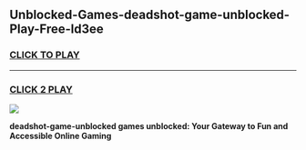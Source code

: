 
## Unblocked-Games-deadshot-game-unblocked-Play-Free-ld3ee
<h3>
<a href="https://premium76.site?title=deadshot-game-unblocked&ref=10A">CLICK TO PLAY</a></h3>
<hr>

<h3>
<a href="https://premium76.site?title=deadshot-game-unblocked&ref=10A">CLICK 2 PLAY</a>
  
</h3>

<a href="https://premium76.site?title=deadshot-game-unblocked&ref=10A"><img src="https://clearcache.store/games.png"></a>


**deadshot-game-unblocked games unblocked: Your Gateway to Fun and Accessible Online Gaming**
